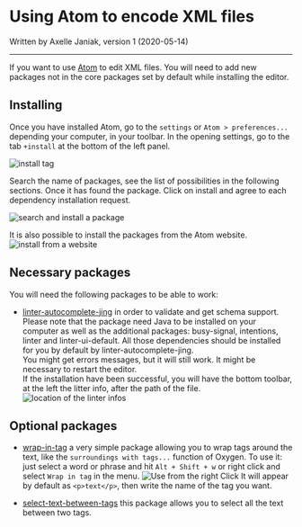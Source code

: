 # Using Atom to encode XML files

Written by Axelle Janiak, version 1 (2020-05-14)

****

If you want to use [Atom](https://atom.io/) to edit XML files. You will need to add new packages not in the core packages set by default while installing the editor.

## Installing
Once you have installed Atom, go to the `settings` or `Atom > preferences...` depending your computer, in your toolbar. In the opening settings, go to the tab  `+install` at the bottom of the left panel.

![install tag](https://github.com/erc-dharma/project-documentation/blob/master/guides/images/UsingAtom01.png)

Search the name of packages, see the list of possibilities in the following sections. Once it has found the package. Click on install and agree to each dependency installation request.

![search and install a package](https://github.com/erc-dharma/project-documentation/blob/master/guides/images/UsingAtom02.png)

It is also possible to install the packages from the Atom website.
![install from a website](https://github.com/erc-dharma/project-documentation/blob/master/guides/images/UsingAtom03.png)

## Necessary packages
You will need the following packages to be able to work:
- [linter-autocomplete-jing](https://atom.io/packages/linter-autocomplete-jing) in order to validate and get schema support. Please note that the package need Java to be installed on your computer as well as the additional packages: busy-signal, intentions, linter and linter-ui-default. All those dependencies should be installed for you by default by linter-autocomplete-jing.  
You might get errors messages, but it will still work. It might be necessary to restart the editor.  
If the installation have been successful, you will have the bottom toolbar, at the left the litter info, after the path of the file.  
![location of the linter infos](https://github.com/erc-dharma/project-documentation/blob/master/guides/images/UsingAtom04.png)

## Optional packages
- [wrap-in-tag](https://atom.io/packages/atom-wrap-in-tag) a very simple package allowing you to wrap tags around the text, like the `surroundings with tags...` function of Oxygen. To use it: just select a word or phrase and hit `Alt + Shift + w` or right click and select `Wrap in tag` in the menu.
![Use from the right Click](https://github.com/erc-dharma/project-documentation/blob/master/guides/images/UsingAtom05.png)
 It will appear by default as `<p>text</p>`, then write the name of the tag you want.

- [select-text-between-tags](https://atom.io/packages/select-text-between-tags) this package allows you to select all the text between two tags.
